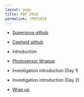 ```yaml
---
layout: page
title: PDP 2018
permalink: /PDP2018
---
```


* [Supernova github](https://github.com/deckerkf/carnegiepdp2018.git)
* [Cepheid github](https://github.com/alexji/CarnegiePDP2018)

* Introduction
* [Photosensor Wrapup](https://docs.google.com/presentation/d/12cuJJH-HJZTpz5I-J5G9UOAyKl7pxfvj-u-uFnAyn50/edit?usp=sharing)
* Investigation introduction (Day 1)
* Investigation introduction (Day 2)
* [Wrap up](https://docs.google.com/presentation/d/1MBSQi1YE5Onerhfc_uLIwxCCfGCYIFwRXkjhqfDfDoU/edit?usp=sharing)
